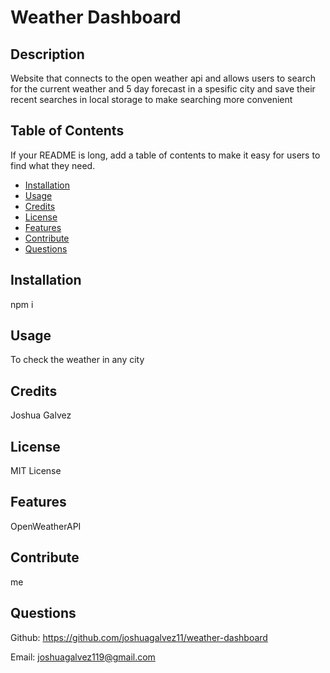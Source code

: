 
# Weather Dashboard

## Description
Website that connects to the open weather api and allows users to search for the current weather and 5 day forecast in a spesific city and save their recent searches in local storage to make searching more convenient

## Table of Contents
If your README is long, add a table of contents to make it easy for users to find what they need.
- [Installation](#installation)
- [Usage](#usage)
- [Credits](#credits)
- [License](#license)
- [Features](#features)
- [Contribute](#contribute)
- [Questions](#questions)

## Installation
npm i

## Usage
To check the weather in any city
    
## Credits
Joshua Galvez

## License
MIT License

## Features
OpenWeatherAPI

## Contribute
me

## Questions
Github: https://github.com/joshuagalvez11/weather-dashboard

Email: joshuagalvez119@gmail.com
